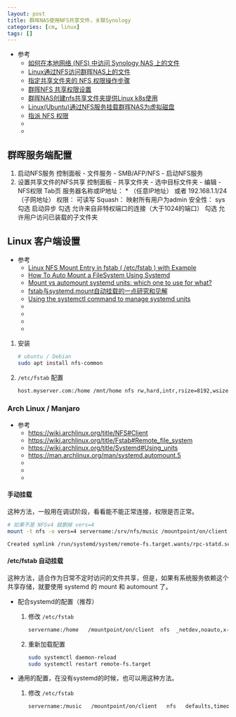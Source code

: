 ```yaml
---
layout: post
title: 群晖NAS使用NFS共享文件，关联Synology
categories: [cm, linux]
tags: []
---
```


* 参考
  * [如何在本地网络 (NFS) 中访问 Synology NAS 上的文件](https://kb.synology.cn/zh-cn/DSM/tutorial/How_to_access_files_on_Synology_NAS_within_the_local_network_NFS)
  * [Linux通过NFS访问群晖NAS上的文件](https://www.unwit.cn/zsk/11.shtml)
  * [指定共享文件夹的 NFS 权限操作步骤](https://www.suncan.com.cn/archives/5840)
  * [群晖NFS 共享权限设置](https://www.jianshu.com/p/6cfca5f0dd21)
  * [群晖NAS创建nfs共享文件夹提供Linux k8s使用](https://frps.cn/57.html)
  * [Linux(Ubuntu)通过NFS服务挂载群晖NAS为虚拟磁盘](https://www.caidhome.cn/details/414)
  * [指派 NFS 权限](https://kb.synology.cn/zh-cn/DSM/help/DSM/AdminCenter/file_share_privilege_nfs?version=6)
  * []()
  * []()


## 群晖服务端配置

1. 启动NFS服务
    控制面板 - 文件服务 - SMB/AFP/NFS - 启动NFS服务
1. 设置共享文件的NFS共享
    控制面板 - 共享文件夹 - 选中目标文件夹 - 编辑 - NFS权限 Tab页
    服务器名称或IP地址： * （任意IP地址） 或者  192.168.1.1/24（子网地址）
    权限： 可读写
    Squash： 映射所有用户为admin
    安全性： sys
    勾选  启动异步
    勾选  允许来自非特权端口的连接（大于1024的端口）
    勾选  允许用户访问已装载的子文件夹


## Linux 客户端设置

* 参考
  * [Linux NFS Mount Entry in fstab ( /etc/fstab ) with Example](https://linoxide.com/example-linux-nfs-mount-entry-in-fstab-etcfstab/)
  * [How To Auto Mount a FileSystem Using Systemd](https://www.thegeekdiary.com/how-to-auto-mount-a-filesystem-using-systemd/)
  * [Mount vs automount systemd units: which one to use for what?](https://unix.stackexchange.com/questions/570958/mount-vs-automount-systemd-units-which-one-to-use-for-what)
  * [fstab与systemd.mount自动挂载的一点研究和见解](https://zhangguanzhang.github.io/2019/01/30/fstab/)
  * [Using the systemctl command to manage systemd units](https://opensource.com/article/20/5/systemd-units)
  * []()
  * []()
  * []()
  * []()


1. 安装
    ~~~sh
    # ubuntu / Debian
    sudo apt install nfs-common
    ~~~

1. `/etc/fstab` 配置
    ~~~sh
    host.myserver.com:/home /mnt/home nfs rw,hard,intr,rsize=8192,wsize=8192,timeo=14 0 0
    ~~~


### Arch Linux / Manjaro

* 参考
  * <https://wiki.archlinux.org/title/NFS#Client>
  * <https://wiki.archlinux.org/title/Fstab#Remote_file_system>
  * <https://wiki.archlinux.org/title/Systemd#Using_units>
  * <https://man.archlinux.org/man/systemd.automount.5>
  * []()
  * []()
  * []()


#### 手动挂载

这种方法，一般用在调试阶段，看看能不能正常连接，权限是否正常。

~~~sh
# 如果不是 NFSv4 就删掉 vers=4
mount -t nfs -o vers=4 servername:/srv/nfs/music /mountpoint/on/client

Created symlink /run/systemd/system/remote-fs.target.wants/rpc-statd.service → /usr/lib/systemd/system/rpc-statd.service.
~~~

#### /etc/fstab 自动挂载

这种方法，适合作为日常不定时访问的文件共享，但是，如果有系统服务依赖这个共享存储，就要使用 systemd 的 mount 和 automount 了。

* 配合systemd的配置（推荐）

    1. 修改 `/etc/fstab`
        ~~~sh
        servername:/home   /mountpoint/on/client  nfs  _netdev,noauto,x-systemd.automount,x-systemd.mount-timeout=10,timeo=14,x-systemd.idle-timeout=1min 0 0
        ~~~
    1. 重新加载配置
        ~~~sh
        sudo systemctl daemon-reload
        sudo systemctl restart remote-fs.target
        ~~~


* 通用的配置，在没有systemd的时候，也可以用这种方法。

    1. 修改 `/etc/fstab`

        ~~~sh
        servername:/music   /mountpoint/on/client   nfs   defaults,timeo=900,retrans=5,_netdev	0 0
        ~~~


















